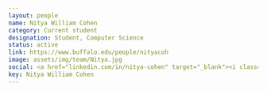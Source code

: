```yaml
---
layout: people
name: Nitya William Cohen
category: Current student
designation: Student, Computer Science
status: active
link: https://www.buffalo.edu/people/nityacoh
image: assets/img/team/Nitya.jpg
social: <a href="linkedin.com/in/nitya-cohen" target="_blank"><i class="icofont-linkedin"></i></a><a href="https://github.com/ncohen10" target="_blank"><i class="icofont-web"></i></a><a href="mailto:nityacohen10@gmail.com" target="_blank"><i class="icofont-email"></i></a>
key: Nitya William Cohen
---
```


